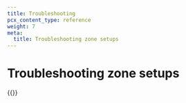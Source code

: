 ```yaml
---
title: Troubleshooting
pcx_content_type: reference
weight: 7
meta:
  title: Troubleshooting zone setups
---
```


# Troubleshooting zone setups

{{<directory-listing>}}